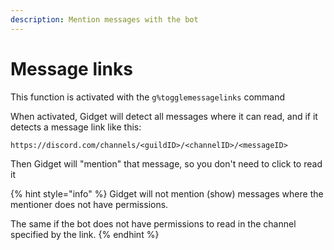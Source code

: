 ```yaml
---
description: Mention messages with the bot
---
```


# Message links

This function is activated with the `g%togglemessagelinks` command

When activated, Gidget will detect all messages where it can read, and if it detects a message link like this:

```text
https://discord.com/channels/<guildID>/<channelID>/<messageID>
```

Then Gidget will "mention" that message, so you don't need to click to read it

{% hint style="info" %}
Gidget will not mention \(show\) messages where the mentioner does not have permissions.

The same if the bot does not have permissions to read in the channel specified by the link.
{% endhint %}

